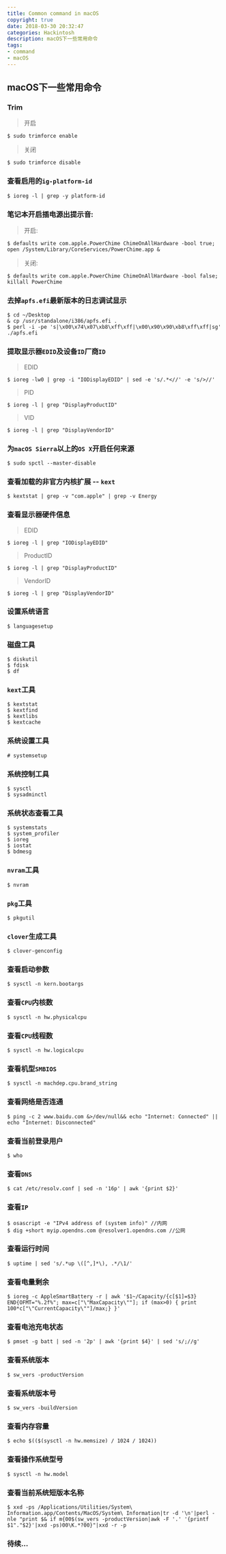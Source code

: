 ```yaml
---
title: Common command in macOS
copyright: true
date: 2018-03-30 20:32:47
categories: Hackintosh
description: macOS下一些常用命令
tags: 
- command
- macOS
---
```


## macOS下一些常用命令
<!--more-->

### Trim
> 开启
```
$ sudo trimforce enable
```

> 关闭
```
$ sudo trimforce disable
```

### 查看启用的`ig-platform-id`
```
$ ioreg -l | grep -y platform-id
```

### 笔记本开启插电源出提示音:
> 开启:
```
$ defaults write com.apple.PowerChime ChimeOnAllHardware -bool true; open /System/Library/CoreServices/PowerChime.app &
```

> 关闭:
```
$ defaults write com.apple.PowerChime ChimeOnAllHardware -bool false; killall PowerChime
```

### 去掉`apfs.efi`最新版本的日志调试显示
```
$ cd ~/Desktop						
& cp /usr/standalone/i386/apfs.efi .
$ perl -i -pe 's|\x00\x74\x07\xb8\xff\xff|\x00\x90\x90\xb8\xff\xff|sg' ./apfs.efi
```

### 提取显示器`EDID`及设备`ID`厂商`ID`
> EDID
```
$ ioreg -lw0 | grep -i "IODisplayEDID" | sed -e 's/.*<//' -e 's/>//'
```

> PID
```
$ ioreg -l | grep "DisplayProductID"    
```

> VID
```
$ ioreg -l | grep "DisplayVendorID"  
```

### 为`macOS Sierra`以上的`OS X`开启任何来源
```
$ sudo spctl --master-disable
```

### 查看加载的非官方内核扩展 -- `kext`
```
$ kextstat | grep -v "com.apple" | grep -v Energy
```

### 查看显示器硬件信息
> EDID
```
$ ioreg -l | grep "IODisplayEDID"
```

> ProductID
```
$ ioreg -l | grep "DisplayProductID"
```

> VendorID
```
$ ioreg -l | grep "DisplayVendorID"
```

### 设置系统语言
```
$ languagesetup
```

### 磁盘工具
```
$ diskutil 
$ fdisk 
$ df 
```

### `kext`工具
```
$ kextstat 
$ kextfind
$ kextlibs
$ kextcache
```

### 系统设置工具
```
# systemsetup
```

### 系统控制工具
```
$ sysctl 
$ sysadminctl
```

### 系统状态查看工具
```
$ systemstats 
$ system_profiler
$ ioreg
$ iostat
$ bdmesg
```

### `nvram`工具
```
$ nvram
```

### `pkg`工具
```
$ pkgutil
```
### `clover`生成工具
```
$ clover-genconfig
```

### 查看启动参数
```
$ sysctl -n kern.bootargs 
```

### 查看`CPU`内核数
```
$ sysctl -n hw.physicalcpu 
```

### 查看`CPU`线程数
```
$ sysctl -n hw.logicalcpu 
```

### 查看机型`SMBIOS`
```
$ sysctl -n machdep.cpu.brand_string 
```

### 查看网络是否连通
```
$ ping -c 2 www.baidu.com &>/dev/null&& echo "Internet: Connected" || echo "Internet: Disconnected" 
```

### 查看当前登录用户
```
$ who 
```

### 查看`DNS`
```
$ cat /etc/resolv.conf | sed -n '16p' | awk '{print $2}' 
```

### 查看`IP`
```
$ osascript -e "IPv4 address of (system info)" //内网
$ dig +short myip.opendns.com @resolver1.opendns.com //公网
```

### 查看运行时间
```
$ uptime | sed 's/.*up \([^,]*\), .*/\1/'
```

### 查看电量剩余
```
$ ioreg -c AppleSmartBattery -r | awk '$1~/Capacity/{c[$1]=$3} END{OFMT="%.2f%"; max=c["\"MaxCapacity\""]; if (max>0) { print 100*c["\"CurrentCapacity\""]/max;} }' 
```

### 查看电池充电状态
```
$ pmset -g batt | sed -n '2p' | awk '{print $4}' | sed 's/;//g' 
```

### 查看系统版本
```
$ sw_vers -productVersion 
```

### 查看系统版本号
```
$ sw_vers -buildVersion
```

### 查看内存容量
```
$ echo $(($(sysctl -n hw.memsize) / 1024 / 1024))
```

### 查看操作系统型号
```
$ sysctl -n hw.model
```

### 查看当前系统短版本名称
```
$ xxd -ps /Applications/Utilities/System\ Information.app/Contents/MacOS/System\ Information|tr -d '\n'|perl -nle "print $& if m{00$(sw_vers -productVersion|awk -F '.' '{printf $1"."$2}'|xxd -ps)00\K.*?00}"|xxd -r -p
```

### 待续...


